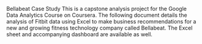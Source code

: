 Bellabeat Case Study
This is a capstone analysis project for the Google Data Analytics Course on Coursera. The following document details the analysis of Fitbit data using Excel to make business recommendations for a new and growing fitness technology company called Bellabeat. The Excel sheet and accompanying dashboard are available as well.

